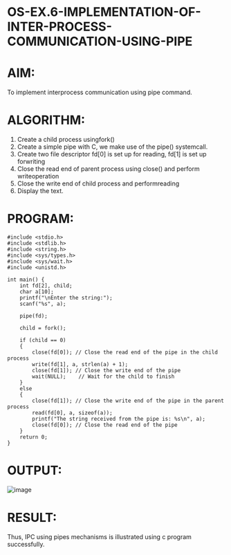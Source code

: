 # OS-EX.6-IMPLEMENTATION-OF-INTER-PROCESS-COMMUNICATION-USING-PIPE

# AIM:
To implement interprocess communication using pipe command.
# ALGORITHM:
1. Create a child process usingfork()
2. Create a simple pipe with C, we make use of the pipe() systemcall.
3. Create two file descriptor fd[0] is set up for reading, fd[1] is set up forwriting
4. Close the read end of parent process using close() and perform writeoperation
5. Close the write end of child process and performreading
6. Display the text.

# PROGRAM:
```
#include <stdio.h>
#include <stdlib.h>
#include <string.h>
#include <sys/types.h>
#include <sys/wait.h>
#include <unistd.h>

int main() {
    int fd[2], child;
    char a[10];
    printf("\nEnter the string:");
    scanf("%s", a);

    pipe(fd);

    child = fork();
    
    if (child == 0) 
    {
        close(fd[0]); // Close the read end of the pipe in the child process
        write(fd[1], a, strlen(a) + 1);
        close(fd[1]); // Close the write end of the pipe
        wait(NULL);    // Wait for the child to finish
    } 
    else 
    {
        close(fd[1]); // Close the write end of the pipe in the parent process
        read(fd[0], a, sizeof(a));
        printf("The string received from the pipe is: %s\n", a);
        close(fd[0]); // Close the read end of the pipe
    }
    return 0;
}
```
# OUTPUT:
![image](https://github.com/ASHWINKUMAR2903/OS-EX.6-IMPLEMENTATION-OF-INTER-PROCESS-COMMUNICATION-USING-PIPE/assets/119407186/cc512bbc-3103-4e9f-b92f-c6ad01b1ff1f)

# RESULT:
Thus, IPC using pipes mechanisms is illustrated using c program successfully.
